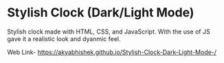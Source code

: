 # Stylish Clock (Dark/Light Mode)
 Stylish clock made with HTML, CSS, and JavaScript.
 With the use of JS gave it a realistic look and dyanmic feel.

Web Link- https://akyabhishek.github.io/Stylish-Clock-Dark-Light-Mode-/
